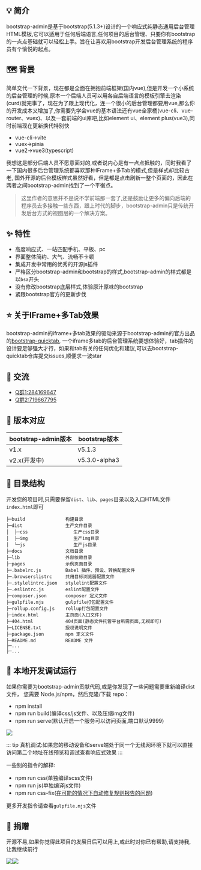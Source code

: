 

## 💡  简介

bootstrap-admin是基于bootstrap(5.1.3+)设计的一个响应式纯静态通用后台管理HTML模板,它可以适用于任何后端语言,任何项目的后台管理、只要你有bootstrap的一点点基础就可以轻松上手。旨在让喜欢用bootstrap开发后台管理系统的程序员有个愉悦的起点。


## 🗺️  背景

简单交代一下背景，现在都是全面在拥抱前端框架(国内vue),但是开发一个小系统的后台管理的时候,原本一个后端人员可以用各自后端语言的模板引擎去渲染(curd)就完事了，现在为了跟上现代化，连一个很小的后台管理都要用vue,那么你的开发成本又增加了,你需要先学会vue的基本语法还有vue全家桶(vue-cli、vue-router、vuex)、以及一套前端的ui库吧,比如element ui、element plus(vue3),同时前端现在更新换代特别快

- vue-cli->vite
- vuex->pinia
- vue2->vue3(typescript)

我想这是部分后端人员不愿意面对的,或者说内心是有一点点抵触的，同时我看了一下国内很多后台管理系统都喜欢那种IFrame+多Tab的模式,但是样式却比较古老,
国外开源的后台模板样式虽然好看，但是都是点击刷新一整个页面的，因此在两者之间bootstrap-admin找到了一个平衡点。

> 这里作者的意思并不是说不学前端那一套了,还是鼓励让更多的偏向后端的程序员去多接触一些东西，跟上时代的脚步，bootstrap-admin只是传统开发后台方式的视图层的一个解决方案。

## ✨  特性

- 高度响应式、一站匹配手机、平板、pc
- 界面整体简约、大气、流畅不卡顿
- 集成开发中常用的优秀的开源js插件
- 严格区分bootstrap-admin和bootstrap的样式,bootstrap-admin的样式都是以`bsa`开头
- 没有修改bootstrap底层样式,体验原汁原味的bootstrap
- 紧跟bootstrap官方的更新步伐


## ⭐ 关于IFrame+多Tab效果

bootstrap-admin的iframe+多tab效果的驱动来源于bootstrap-admin的官方出品的[bootstrap-quicktab](https://gitee.com/ajiho/bootstrap-quicktab),
一个iframe多tab的后台管理系统要想体验好，tab插件的设计要足够强大才行，如果和tab有关的任何优化和建议,可以去bootstrap-quicktab仓库提交issues,顺便求一波star


## 💬  交流

- [Q群1:284169647](https://jq.qq.com/?_wv=1027&k=WmCK50m5)
- [Q群2:719667795](https://jq.qq.com/?_wv=1027&k=aQ5vUuVC)


## 🌱 版本对应



| bootstrap-admin版本 | bootstrap版本   | 
|-------------------|---------------|
| v1.x	             | v5.1.3        | 
| v2.x(开发中)	        | v5.3.0-alpha3 | 



##  📁 目录结构

开发您的项目时,只需要保留`dist`、`lib`、`pages`目录以及入口HTML文件`index.html`即可

```
├─build               构建目录
├─dist                生产文件目录
│  ├─css                 生产css目录
│  ├─img                 生产img目录
│  └─js                  生产js目录
├─docs                文档目录
├─lib                 外部依赖目录
├─pages               示例页面目录
├─.babelrc.js         Babel 插件、预设、转换配置文件
├─.browserslistrc     共用目标浏览器配置文件
├─.stylelintrc.json   stylelint配置文件
├─.eslintrc.js        eslint配置文件
├─composer.json       composer 定义文件
├─gulpfile.mjs        gulpfile打包配置文件
├─rollup.config.js    rollup打包配置文件
├─index.html          主页面(入口文件)
├─404.html            404页面(静态文件托管平台所需页面,无视即可)
├─LICENSE.txt         授权说明文件
├─package.json        npm 定义文件
├─README.md           README 文件
├─...
├─...
```




##  🚩 本地开发调试运行

如果你需要为bootstrap-admin贡献代码,或是你发现了一些问题需要重新编译dist文件，
您需要 Node.js/npm，然后克隆/下载 repo：


- npm install
- npm run build(编译css/js文件、以及压缩img文件)
- npm run serve(默认开启一个服务可以访问页面,端口默认9999)

<img src="/npm-run-serve.png">


::: tip
真机调试:如果您的移动设备和serve端处于同一个无线网环境下就可以直接访问第二个地址在线预览和调试查看响应式效果
:::

一些别的指令的解释:


- npm run css(单独编译scss文件)
- npm run js(单独编译js文件)
- npm run css-fix([在可能的情况下自动修复规则报告的问题](https://stylelint.io/user-guide/cli/#--fix))


更多开发指令请查看`gulpfile.mjs`文件




## 💖 捐赠

开源不易,如果你觉得此项目的发展日后可以用上,或此时对你已有帮助,请支持我,让我继续前行

<div style="display: flex;flex-wrap: wrap">
    <img src="/ali_pay.png">
    <img src="/wechat_pay.png">
</div>




